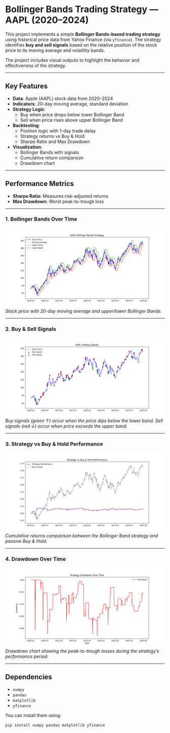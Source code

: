 # Bollinger Bands Trading Strategy — AAPL (2020–2024)

This project implements a simple **Bollinger Bands-based trading strategy** using historical price data from Yahoo Finance (via `yfinance`). The strategy identifies **buy and sell signals** based on the relative position of the stock price to its moving average and volatility bands.

The project includes visual outputs to highlight the behavior and effectiveness of the strategy.

---

## Key Features

- **Data**: Apple (AAPL) stock data from 2020–2024
- **Indicators**: 20-day moving average, standard deviation
- **Strategy Logic**:
  - Buy when price drops below lower Bollinger Band
  - Sell when price rises above upper Bollinger Band
- **Backtesting**:
  - Position logic with 1-day trade delay
  - Strategy returns vs Buy & Hold
  - Sharpe Ratio and Max Drawdown
- **Visualization**:
  - Bollinger Bands with signals
  - Cumulative return comparison
  - Drawdown chart

---

## Performance Metrics

- **Sharpe Ratio**: Measures risk-adjusted returns  
- **Max Drawdown**: Worst peak-to-trough loss  

---

### 1. Bollinger Bands Over Time
![Bollinger Bands](myplot1.png)  
*Stock price with 20-day moving average and upper/lower Bollinger Bands.*

---

### 2. Buy & Sell Signals
![Trading Signals](myplot2.png)  
*Buy signals (green ↑) occur when the price dips below the lower band. Sell signals (red ↓) occur when price exceeds the upper band.*

---

### 3. Strategy vs Buy & Hold Performance
![Strategy Performance](myplot3.png)  
*Cumulative returns comparison between the Bollinger Band strategy and passive Buy & Hold.*

---

### 4. Drawdown Over Time
![Drawdown](myplot4.png)  
*Drawdown chart showing the peak-to-trough losses during the strategy’s performance period.*

---

## Dependencies

- `numpy`
- `pandas`
- `matplotlib`
- `yfinance`

You can install them using:

```bash
pip install numpy pandas matplotlib yfinance


